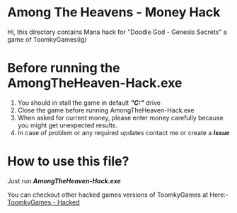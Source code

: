 # Among The Heavens - Money Hack
Hi, this directory contains Mana hack for "Doodle God - Genesis Secrets" a game of ToomkyGames(ig)

# Before running the AmongTheHeaven-Hack.exe
1. You should in stall the game in default ***"C:"*** drive
2. Close the game before running AmongTheHeaven-Hack.exe
3. When asked for current money, please enter money carefully because you might get unexpected results.
4. In case of problem or any required updates contact me or create a ***Issue*** 

# How to use this file?
Just run ***AmongTheHeaven-Hack.exe***

You can checkout other hacked games versions of ToomkyGames at Here:- [ToomkyGames - Hacked](https://github.com/Sudo-Hero/ToomkyGames.com-Hacked)
